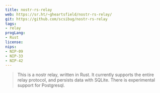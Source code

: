 ```yaml
---
title: nostr-rs-relay
web: https://sr.ht/~gheartsfield/nostr-rs-relay/
git: https://github.com/scsibug/nostr-rs-relay
tags:
- relay
progLang:
- Rust
license:
nips: 
- NIP-09
- NIP-33
- NIP-42 
---
```


> This is a nostr relay, written in Rust. It currently supports the entire relay protocol, and persists data with SQLite. There is experimental support for Postgresql.